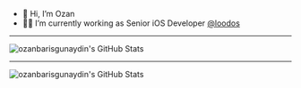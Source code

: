- 👋 Hi, I’m Ozan
- 🧑‍💻 I’m currently working as Senior iOS Developer [@loodos](https://github.com/loodos)

---

<img src="https://github-readme-streak-stats.herokuapp.com/?user=ozanbarisgunaydin&theme=dark&hide_border=true" alt="ozanbarisgunaydin's GitHub Stats" />

---

<img src="https://github-readme-stats.vercel.app/api/top-langs/?username=ozanbarisgunaydin&theme=dark&show_icons=true&hide_border=true&layout=compact" alt="ozanbarisgunaydin's GitHub Stats" />
